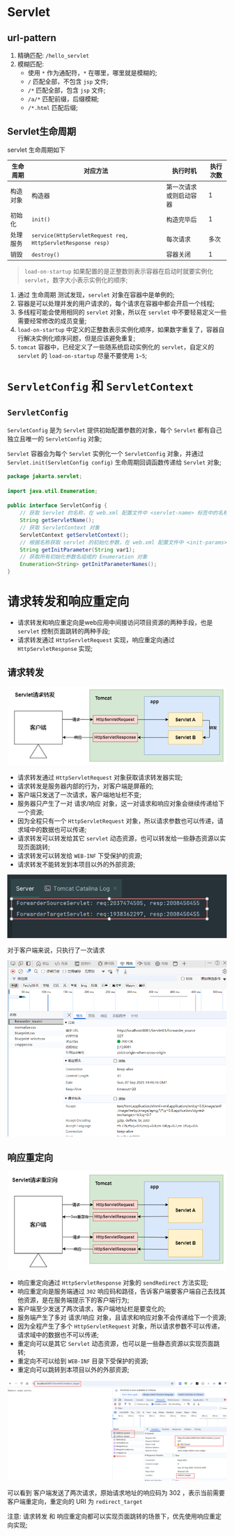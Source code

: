 # Servlet

## url-pattern

1. 精确匹配: `/hello_servlet`
2. 模糊匹配:
    - 使用 `*` 作为通配符，`*` 在哪里，哪里就是模糊的;
    - `/` 匹配全部，不包含 `jsp` 文件;
    - `/*` 匹配全部，包含 `jsp` 文件;
    - `/a/*` 匹配前缀，后缀模糊;
    - `/*.html` 匹配后缀;

## Servlet生命周期

servlet 生命周期如下

| 生命周期 | 对应方法                                                        | 执行时机        | 执行次数 |
|------|-------------------------------------------------------------|-------------|------|
| 构造对象 | 构造器                                                         | 第一次请求或则启动容器 | 1    |
| 初始化  | `init()`                                                    | 构造完毕后       | 1    | 
| 处理服务 | `service(HttpServletRequest req, HttpServletResponse resp)` | 每次请求        | 多次   |
| 销毁   | `destroy()`                                                 | 容器关闭        | 1    |


> `load-on-startup` 如果配置的是正整数则表示容器在启动时就要实例化 `servlet`，数字大小表示实例化的顺序;

1. 通过 生命周期 测试发现，`servlet` 对象在容器中是单例的;
2. 容器是可以处理并发的用户请求的，每个请求在容器中都会开启一个线程;
3. 多线程可能会使用相同的 `servlet` 对象，所以在 `servlet` 中不要轻易定义一些需要经常修改的成员变量;
4. `load-on-startup` 中定义的正整数表示实例化顺序，如果数字重复了，容器自行解决实例化顺序问题，但是应该避免重复;
5. `tomcat` 容器中，已经定义了一些随系统启动实例化的 `servlet`，自定义的 `servlet` 的 `load-on-startup` 尽量不要使用 `1~5`;


# `ServletConfig` 和 `ServletContext`

## `ServletConfig`

`ServletConfig` 是为 `Servlet` 提供初始配置参数的对象，每个 `Servlet` 都有自己独立且唯一的 `ServletConfig` 对象;

`Servlet` 容器会为每个 `Servlet` 实例化一个 `ServletConfig` 对象，并通过 `Servlet.init(ServletConfig config)` 生命周期回调函数传递给 `Servlet` 对象;

```java
package jakarta.servlet;

import java.util.Enumeration;

public interface ServletConfig {
    // 获取 Servlet 的名称，在 web.xml 配置文件中 <servlet-name> 标签中的名称
    String getServletName();
    // 获取 ServletContext 对象
    ServletContext getServletContext();
    // 根据名称获取 servlet 的初始化参数，在 web.xml 配置文件中 <init-params> 标签下定义的 key-value 数据对
    String getInitParameter(String var1);
    // 获取所有初始化参数名组成的 Enumeration 对象
    Enumeration<String> getInitParameterNames();
}
```


# 请求转发和响应重定向

- 请求转发和响应重定向是web应用中间接访问项目资源的两种手段，也是 `servlet` 控制页面跳转的两种手段;
- 请求转发通过 `HttpServletRequest` 实现，响应重定向通过 `HttpServletResponse` 实现;

## 请求转发

![请求转发](./imgs/servlet_request_zhuan_fa.png)

- 请求转发通过 `HttpServletRequest` 对象获取请求转发器实现;
- 请求转发是服务器内部的行为，对客户端是屏蔽的;
- 客户端只发送了一次请求，客户端地址栏不变;
- 服务器只产生了一对 请求/响应 对象，这一对请求和响应对象会继续传递给下一个资源;
- 因为全程只有一个 `HttpServletRequest` 对象，所以请求参数也可以传递，请求域中的数据也可以传递;
- 请求转发可以转发给其它 `servlet` 动态资源，也可以转发给一些静态资源以实现页面跳转;
- 请求转发可以转发给 `WEB-INF` 下受保护的资源;
- 请求转发不能转发到本项目以外的外部资源;

![请求转发执行日志](./imgs/servlet_request_forwarder.png)

对于客户端来说，只执行了一次请求

![请求转发客户端请求](./imgs/servlet_request_forwarder_browser.png)

## 响应重定向

![响应重定向](./imgs/servlet_request_chong_ding_xiang.png)

- 响应重定向通过 `HttpServletResponse` 对象的 `sendRedirect` 方法实现;
- 响应重定向是服务端通过 `302` 响应码和路径，告诉客户端要客户端自己去找其他资源，是在服务端提示下的客户端行为;
- 客户端至少发送了两次请求，客户端地址栏是要变化的;
- 服务端产生了多对 请求/响应 对象，且请求和响应对象不会传递给下一个资源;
- 因为全程产生了多个 `HttpServletRequest` 对象，所以请求参数不可以传递，请求域中的数据也不可以传递;
- 重定向可以是其它 `Servlet` 动态资源，也可以是一些静态资源以实现页面跳转;
- 重定向不可以给到 `WEB-INF` 目录下受保护的资源;
- 重定向可以跳转到本项目以外的外部资源;

![响应重定向到项目内部的动态资源](./imgs/servlet_response_redirect.png)

可以看到 客户端发送了两次请求，原始请求地址的响应码为 302 ，表示当前需要客户端重定向，重定向的 URI 为 `redirect_target`


注意: 请求转发 和 响应重定向都可以实现页面跳转的场景下，优先使用响应重定向实现;




